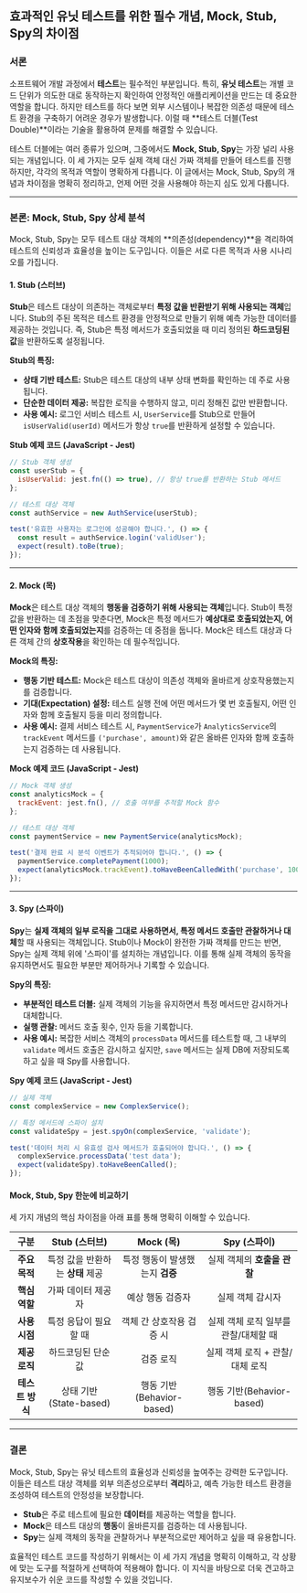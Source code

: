 ## 효과적인 유닛 테스트를 위한 필수 개념, Mock, Stub, Spy의 차이점

### 서론

소프트웨어 개발 과정에서 **테스트**는 필수적인 부분입니다. 특히, **유닛 테스트**는 개별 코드 단위가 의도한 대로 동작하는지 확인하여 안정적인 애플리케이션을 만드는 데 중요한 역할을 합니다. 하지만 테스트를 하다 보면 외부 시스템이나 복잡한 의존성 때문에 테스트 환경을 구축하기 어려운 경우가 발생합니다. 이럴 때 **테스트 더블(Test Double)**이라는 기술을 활용하여 문제를 해결할 수 있습니다.

테스트 더블에는 여러 종류가 있으며, 그중에서도 **Mock, Stub, Spy**는 가장 널리 사용되는 개념입니다. 이 세 가지는 모두 실제 객체 대신 가짜 객체를 만들어 테스트를 진행하지만, 각각의 목적과 역할이 명확하게 다릅니다. 이 글에서는 Mock, Stub, Spy의 개념과 차이점을 명확히 정리하고, 언제 어떤 것을 사용해야 하는지 심도 있게 다룹니다.

-----

### 본론: Mock, Stub, Spy 상세 분석

Mock, Stub, Spy는 모두 테스트 대상 객체의 **의존성(dependency)**을 격리하여 테스트의 신뢰성과 효율성을 높이는 도구입니다. 이들은 서로 다른 목적과 사용 시나리오를 가집니다.

#### 1\. Stub (스터브)

**Stub**은 테스트 대상이 의존하는 객체로부터 **특정 값을 반환받기 위해 사용되는 객체**입니다. Stub의 주된 목적은 테스트 환경을 안정적으로 만들기 위해 예측 가능한 데이터를 제공하는 것입니다. 즉, Stub은 특정 메서드가 호출되었을 때 미리 정의된 **하드코딩된 값**을 반환하도록 설정됩니다.

**Stub의 특징:**

* **상태 기반 테스트:** Stub은 테스트 대상의 내부 상태 변화를 확인하는 데 주로 사용됩니다.
* **단순한 데이터 제공:** 복잡한 로직을 수행하지 않고, 미리 정해진 값만 반환합니다.
* **사용 예시:** 로그인 서비스 테스트 시, `UserService`를 Stub으로 만들어 `isUserValid(userId)` 메서드가 항상 `true`를 반환하게 설정할 수 있습니다.

**Stub 예제 코드 (JavaScript - Jest)**

```javascript
// Stub 객체 생성
const userStub = {
  isUserValid: jest.fn(() => true), // 항상 true를 반환하는 Stub 메서드
};

// 테스트 대상 객체
const authService = new AuthService(userStub);

test('유효한 사용자는 로그인에 성공해야 합니다.', () => {
  const result = authService.login('validUser');
  expect(result).toBe(true);
});
```

-----

#### 2\. Mock (목)

**Mock**은 테스트 대상 객체의 **행동을 검증하기 위해 사용되는 객체**입니다. Stub이 특정 값을 반환하는 데 초점을 맞춘다면, Mock은 특정 메서드가 **예상대로 호출되었는지, 어떤 인자와 함께 호출되었는지**를 검증하는 데 중점을 둡니다. Mock은 테스트 대상과 다른 객체 간의 **상호작용**을 확인하는 데 필수적입니다.

**Mock의 특징:**

* **행동 기반 테스트:** Mock은 테스트 대상이 의존성 객체와 올바르게 상호작용했는지를 검증합니다.
* **기대(Expectation) 설정:** 테스트 실행 전에 어떤 메서드가 몇 번 호출될지, 어떤 인자와 함께 호출될지 등을 미리 정의합니다.
* **사용 예시:** 결제 서비스 테스트 시, `PaymentService`가 `AnalyticsService`의 `trackEvent` 메서드를 `('purchase', amount)`와 같은 올바른 인자와 함께 호출하는지 검증하는 데 사용됩니다.

**Mock 예제 코드 (JavaScript - Jest)**

```javascript
// Mock 객체 생성
const analyticsMock = {
  trackEvent: jest.fn(), // 호출 여부를 추적할 Mock 함수
};

// 테스트 대상 객체
const paymentService = new PaymentService(analyticsMock);

test('결제 완료 시 분석 이벤트가 추적되어야 합니다.', () => {
  paymentService.completePayment(1000);
  expect(analyticsMock.trackEvent).toHaveBeenCalledWith('purchase', 1000);
});
```

-----

#### 3\. Spy (스파이)

**Spy**는 **실제 객체의 일부 로직을 그대로 사용하면서, 특정 메서드 호출만 관찰하거나 대체**할 때 사용되는 객체입니다. Stub이나 Mock이 완전한 가짜 객체를 만드는 반면, Spy는 실제 객체 위에 '스파이'를 설치하는 개념입니다. 이를 통해 실제 객체의 동작을 유지하면서도 필요한 부분만 제어하거나 기록할 수 있습니다.

**Spy의 특징:**

* **부분적인 테스트 더블:** 실제 객체의 기능을 유지하면서 특정 메서드만 감시하거나 대체합니다.
* **실행 관찰:** 메서드 호출 횟수, 인자 등을 기록합니다.
* **사용 예시:** 복잡한 서비스 객체의 `processData` 메서드를 테스트할 때, 그 내부의 `validate` 메서드 호출은 감시하고 싶지만, `save` 메서드는 실제 DB에 저장되도록 하고 싶을 때 Spy를 사용합니다.

**Spy 예제 코드 (JavaScript - Jest)**

```javascript
// 실제 객체
const complexService = new ComplexService();

// 특정 메서드에 스파이 설치
const validateSpy = jest.spyOn(complexService, 'validate');

test('데이터 처리 시 유효성 검사 메서드가 호출되어야 합니다.', () => {
  complexService.processData('test data');
  expect(validateSpy).toHaveBeenCalled();
});
```

#### Mock, Stub, Spy 한눈에 비교하기

세 가지 개념의 핵심 차이점을 아래 표를 통해 명확히 이해할 수 있습니다.

| 구분 | Stub (스터브) | Mock (목) | Spy (스파이) |
|:---:|:---:|:---:|:---:|
| **주요 목적** | 특정 값을 반환하는 **상태** 제공 | 특정 행동이 발생했는지 **검증** | 실제 객체의 **호출을 관찰** |
| **핵심 역할** | 가짜 데이터 제공자 | 예상 행동 검증자 | 실제 객체 감시자 |
| **사용 시점** | 특정 응답이 필요할 때 | 객체 간 상호작용 검증 시 | 실제 객체 로직 일부를 관찰/대체할 때 |
| **제공 로직** | 하드코딩된 단순 값 | 검증 로직 | 실제 객체 로직 + 관찰/대체 로직 |
| **테스트 방식** | 상태 기반(State-based) | 행동 기반(Behavior-based) | 행동 기반(Behavior-based) |

-----

### 결론

Mock, Stub, Spy는 유닛 테스트의 효율성과 신뢰성을 높여주는 강력한 도구입니다. 이들은 테스트 대상 객체를 외부 의존성으로부터 **격리**하고, 예측 가능한 테스트 환경을 조성하여 테스트의 안정성을 보장합니다.

* **Stub**은 주로 테스트에 필요한 **데이터**를 제공하는 역할을 합니다.
* **Mock**은 테스트 대상의 **행동**이 올바른지를 검증하는 데 사용됩니다.
* **Spy**는 실제 객체의 동작을 관찰하거나 부분적으로만 제어하고 싶을 때 유용합니다.

효율적인 테스트 코드를 작성하기 위해서는 이 세 가지 개념을 명확히 이해하고, 각 상황에 맞는 도구를 적절하게 선택하여 적용해야 합니다. 이 지식을 바탕으로 더욱 견고하고 유지보수가 쉬운 코드를 작성할 수 있을 것입니다.
